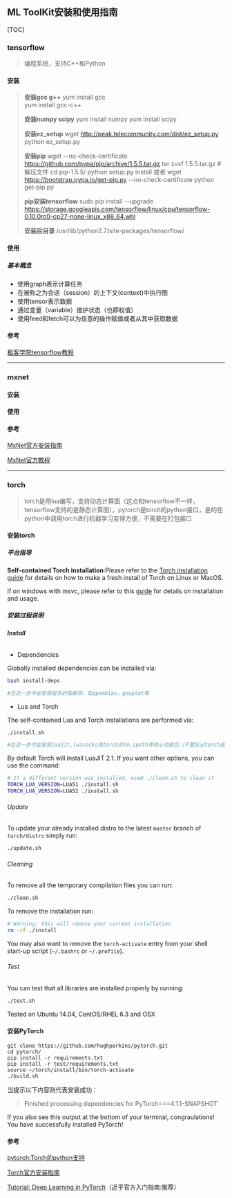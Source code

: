 ## ML ToolKit安装和使用指南

[TOC]

### tensorflow

> 编程系统，支持C++和Python

#### 安装

> **安装gcc g++**
> yum install gcc  
> yum install gcc-c++ 
>
> **安装numpy scipy**
> yum install numpy
> yum install scipy
>
> **安装ez_setup**
> wget http://peak.telecommunity.com/dist/ez_setup.py
> python ez_setup.py
>
> **安装pip**
> wget --no-check-certificate https://github.com/pypa/pip/archive/1.5.5.tar.gz
> tar zvxf 1.5.5.tar.gz    #解压文件
> cd pip-1.5.5/
> python setup.py install
> 或者
> wget https://bootstrap.pypa.io/get-pip.py --no-check-certificate
> python get-pip.py
>
>
> **pip安装tensorflow**
> sudo pip install --upgrade https://storage.googleapis.com/tensorflow/linux/cpu/tensorflow-0.10.0rc0-cp27-none-linux_x86_64.whl
>
> **安装后目录**
> /usr/lib/python2.7/site-packages/tensorflow/

#### 使用

##### 基本概念

- 使用graph表示计算任务
- 在被称之为会话（session）的上下文(context)中执行图
- 使用tensor表示数据
- 通过变量（variable）维护状态（也即权值）
- 使用feed和fetch可以为任意的操作赋值或者从其中获取数据



#### 参考

[极客学院tensorflow教程](http://wiki.jikexueyuan.com/project/tensorflow-zh/get_started/basic_usage.html)

---

### mxnet

#### 安装

#### 使用

#### 参考

[MxNet官方安装指南](http://mxnet.io/get_started/setup.html)

[MxNet官方教程](http://mxnet.io/tutorials/index.html)

---

### torch

> torch是用lua编写，支持动态计算图（这点和tensorflow不一样，tensorflow支持的是静态计算图），pytorch是torch的python接口，是的在python中调用torch进行机器学习变得方便，不需要在打包接口

#### 安装torch

##### 平台指导

**Self-contained Torch installation**:Please refer to the [Torch installation guide](http://torch.ch/docs/getting-started.html#_) for details on how to make a fresh install of Torch on Linux or MacOS.

If on windows with msvc, please refer to this [guide](win-files/README.md) for details on installation and usage.

##### 安装过程说明

###### **Install**

- Dependencies

Globally installed dependencies can be installed via:

```bash
bash install-deps

#在这一步中会安装很多的依赖项，如openblas，gnuplot等
```

- Lua and Torch

The self-contained Lua and Torch installations are performed via:

```bash
./install.sh

#在这一步中会安装luajit,luasocks及torch的nn,ipath等核心功能包（不要忘记torch是用lua）
```

By default Torch will install LuaJIT 2.1. If you want other options, you can use the command:

```bash
# If a different version was installed, used ./clean.sh to clean it
TORCH_LUA_VERSION=LUA51 ./install.sh
TORCH_LUA_VERSION=LUA52 ./install.sh
```

###### Update

To update your already installed distro to the latest `master` branch of `torch/distro` simply run:

```bash
./update.sh
```

###### Cleaning

To remove all the temporary compilation files you can run:

```bash
./clean.sh
```

To remove the installation run:

```bash
# Warning: this will remove your current installation
rm -rf ./install
```

You may also want to remove the `torch-activate` entry from your shell start-up script (`~/.bashrc` or `~/.profile`).

###### Test

You can test that all libraries are installed properly by running:

```bash
./test.sh
```

Tested on Ubuntu 14.04, CentOS/RHEL 6.3 and OSX

#### 安装PyTorch

```shell
git clone https://github.com/hughperkins/pytorch.git
cd pytorch/
pip install -r requirements.txt
pip install -r test/requirements.txt
source ~/torch/install/bin/torch-activate
./build.sh
```

当提示以下内容则代表安装成功：

> Finished processing dependencies for PyTorch===4.1.1-SNAPSHOT

If you also see this output at the bottom of your terminal, congraulations! You have successfully installed PyTorch!

#### 参考

[pytorch:Torch的python支持](http://www.toutiao.com/a6377633223488733441/)

[Torch官方安装指南](http://torch.ch/docs/getting-started.html#_)

[Tutorial: Deep Learning in PyTorch](https://iamtrask.github.io/2017/01/15/pytorch-tutorial/?utm_source=tuicool&utm_medium=referral)（近乎官方入门指南:推荐）



